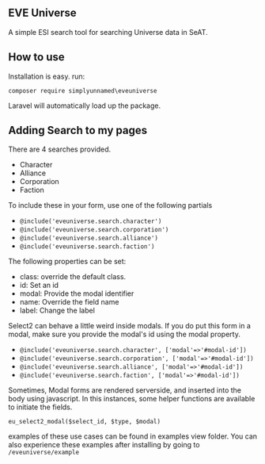 ## EVE Universe

A simple ESI search tool for searching Universe data in SeAT.

## How to use
Installation is easy. run:

`composer require simplyunnamed\eveuniverse`

Laravel will automatically load up the package.

## Adding Search to my pages
There are 4 searches provided.
- Character
- Alliance
- Corporation
- Faction

To include these in your form, use one of the following partials

- `@include('eveuniverse.search.character')`
- `@include('eveuniverse.search.corporation')`
- `@include('eveuniverse.search.alliance')`
- `@include('eveuniverse.search.faction')`

The following properties can be set:

- class: override the default class.
- id: Set an id
- modal: Provide the modal identifier
- name: Override the field name
- label: Change the label

Select2 can behave a little weird inside modals. If you do put this form in a modal,
make sure you provide the modal's id using the modal property.

- `@include('eveuniverse.search.character', ['modal'=>'#modal-id'])`
- `@include('eveuniverse.search.corporation', ['modal'=>'#modal-id'])`
- `@include('eveuniverse.search.alliance', ['modal'=>'#modal-id'])`
- `@include('eveuniverse.search.faction', ['modal'=>'#modal-id'])`

Sometimes, Modal forms are rendered serverside, and inserted into the body using javascript.
In this instances, some helper functions are available to initiate the fields.

 `eu_select2_modal($select_id, $type, $modal)`

examples of these use cases can be found in examples view folder.
You can also experience these examples after installing by going to 
`/eveuniverse/example`